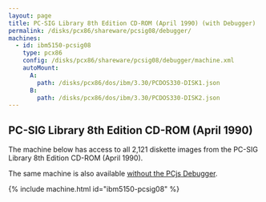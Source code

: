 ```yaml
---
layout: page
title: PC-SIG Library 8th Edition CD-ROM (April 1990) (with Debugger)
permalink: /disks/pcx86/shareware/pcsig08/debugger/
machines:
  - id: ibm5150-pcsig08
    type: pcx86
    config: /disks/pcx86/shareware/pcsig08/debugger/machine.xml
    autoMount:
      A:
        path: /disks/pcx86/dos/ibm/3.30/PCDOS330-DISK1.json
      B:
        path: /disks/pcx86/dos/ibm/3.30/PCDOS330-DISK2.json
---
```


PC-SIG Library 8th Edition CD-ROM (April 1990)
----------------------------------------------

The machine below has access to all 2,121 diskette images from the PC-SIG Library 8th Edition CD-ROM (April 1990).

The same machine is also available [without the PCjs Debugger](../).

{% include machine.html id="ibm5150-pcsig08" %}
